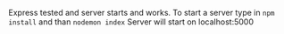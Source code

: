 Express tested and server starts and works.
To start a server type in
<code>npm install</code>
and than
<code>nodemon index</code>
Server will start on localhost:5000
